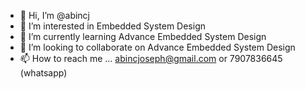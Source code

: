 - 👋 Hi, I’m @abincj
- 👀 I’m interested in Embedded System Design
- 🌱 I’m currently learning Advance Embedded System Design
- 💞️ I’m looking to collaborate on Advance Embedded System Design
- 📫 How to reach me ... abincjoseph@gmail.com or 7907836645 (whatsapp)

<!---
abincj/abincj is a ✨ special ✨ repository because its `README.md` (this file) appears on your GitHub profile.
You can click the Preview link to take a look at your changes.
--->
